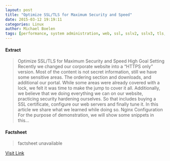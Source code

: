 ```yaml
---
layout: post
title: "Optimize SSL/TLS for Maximum Security and Speed"
date: 2015-03-12 19:19:11
categories: Linux
author: Michael Boelen
tags: [performance, system administration, web, ssl, sslv2, sslv3, tls, tls1.0, tls1.1, tls1.2]
---
```



#### Extract
>Optimize SSL/TLS for Maximum Security and Speed High Goal Setting Recently we changed our corporate website into a &#8220;HTTPS only&#8221; version. Most of the content is not secret information, still we have some sensitive areas. The ordering section and downloads, and additional our portal. While some areas were already covered with a lock, we felt it was time to make the jump to cover it all. Additionally, we believe that we doing everything we can on our website, practicing security hardening ourselves. So that includes buying a SSL certificate, configure our web servers and finally tune it. In this article we share what we learned while doing so. Nginx Configuration For the purpose of demonstration, we will show some snippets in this...

#### Factsheet
>factsheet unavailable

[Visit Link](http://linux-audit.com/optimize-ssl-tls-for-maximum-security-and-speed/)


